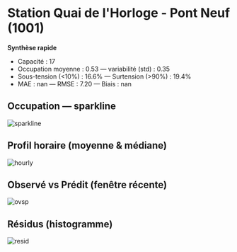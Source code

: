 # Station Quai de l'Horloge - Pont Neuf (1001)

**Synthèse rapide**
- Capacité : 17
- Occupation moyenne : 0.53 — variabilité (std) : 0.35
- Sous-tension (<10%) : 16.6% — Surtension (>90%) : 19.4%
- MAE : nan — RMSE : 7.20 — Biais : nan

## Occupation — sparkline
![sparkline](/assets/figs/stations/1001/sparkline.png)

## Profil horaire (moyenne & médiane)
![hourly](/assets/figs/stations/1001/hourly.png)

## Observé vs Prédit (fenêtre récente)
![ovsp](/assets/figs/stations/1001/obs_vs_pred.png)

## Résidus (histogramme)
![resid](/assets/figs/stations/1001/residual_hist.png)